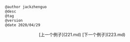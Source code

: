 
```markdown
@author jackzhenguo
@desc
@tag
@version 
@date 2020/04/29
```
		     

<center>[上一个例子](221.md)    [下一个例子](223.md)</center>
